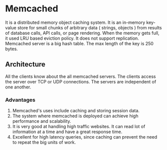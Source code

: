 # Memcached 
It is a distributed memory object caching system. It is an in-memory key-value store for small chunks of arbitrary data ( strings, objects ) from results of database calls, API calls, or page rendering.
When the memory gets full, it used LRU based eviction policy.
It does not support replication.
Memcached server is a big hash table. The max length of the key is 250 bytes.

## Architecture
All the clients know about the all memcached servers. The clients access the server over TCP or UDP connections. The servers are independent of one another.

### Advantages
1. Memcached's uses include caching and storing session data.
2. The system where memcached is deployed can achieve high performance and scalability.
3. It is very good at handling high traffic websites. It can read lot of information at a time and have a great response time.
4. Excellent for high latency queries, since caching can prevent the need to repeat the big units of work.
